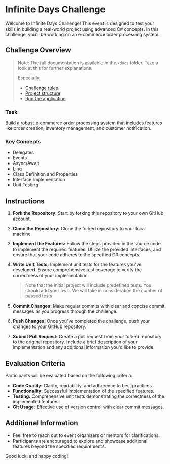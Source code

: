 # Infinite Days Challenge

Welcome to Infinite Days Challenge! This event is designed to test your skills in building a real-world project using advanced C# concepts. In this challenge, you'll be working on an e-commerce order processing system.

## Challenge Overview
> Note: The full documentation is available in the `/docs` folder. Take a look at this for further explanations.
>
> Especially:
> - [Challenge rules](./docs/rules.md)
> - [Project structure](./docs/project-structure.md)
> - [Run the application](./docs/run-application.md)

### Task
Build a robust e-commerce order processing system that includes features like order creation, inventory management, and customer notification.

### Key Concepts
- Delegates
- Events
- Async/Await
- Linq
- Class Definition and Properties
- Interface Implementation
- Unit Testing

## Instructions

1. **Fork the Repository:** Start by forking this repository to your own GitHub account.

2. **Clone the Repository:** Clone the forked repository to your local machine.

3. **Implement the Features:** Follow the steps provided in the source code to implement the required features. Utilize the provided interfaces, and ensure that your code adheres to the specified C# concepts.

4. **Write Unit Tests:** Implement unit tests for the features you've developed. Ensure comprehensive test coverage to verify the correctness of your implementation.
    > Note that the initial project will include predefined tests. You should add your own.
    > We will take in consideration the number of passed tests

5. **Commit Changes:** Make regular commits with clear and concise commit messages as you progress through the challenge.

6. **Push Changes:** Once you've completed the challenge, push your changes to your GitHub repository.

7. **Submit Pull Request:** Create a pull request from your forked repository to the original repository. Include a brief description of your implementation and any additional information you'd like to provide.

## Evaluation Criteria

Participants will be evaluated based on the following criteria:

- **Code Quality:** Clarity, readability, and adherence to best practices.
- **Functionality:** Successful implementation of the specified features.
- **Testing:** Comprehensive unit tests demonstrating the correctness of the implemented features.
- **Git Usage:** Effective use of version control with clear commit messages.

## Additional Information

- Feel free to reach out to event organizers or mentors for clarifications.
- Participants are encouraged to explore and showcase additional features beyond the specified requirements.

Good luck, and happy coding!